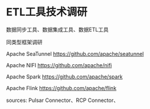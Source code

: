 # ETL工具技术调研


数据同步工具、数据集成工具、数据ETL工具

同类型框架调研

Apache SeaTunnel
https://github.com/apache/seatunnel

Apache NIFI
https://github.com/apache/nifi

Apache Spark
https://github.com/apache/spark

Apache Flink
https://github.com/apache/flink


sources:
Pulsar Connector、RCP Connector、


